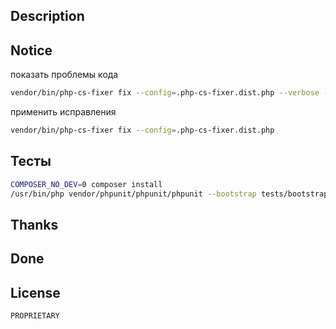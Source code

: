 ## Description

## Notice

показать проблемы кода

```bash
vendor/bin/php-cs-fixer fix --config=.php-cs-fixer.dist.php --verbose --diff --dry-run
```

применить исправления

```bash
vendor/bin/php-cs-fixer fix --config=.php-cs-fixer.dist.php
```
## Тесты
```bash
COMPOSER_NO_DEV=0 composer install
/usr/bin/php vendor/phpunit/phpunit/phpunit --bootstrap tests/bootstrap.php --configuration phpunit.xml.dist tests --teamcity

```
## Thanks

## Done

## License
    PROPRIETARY
